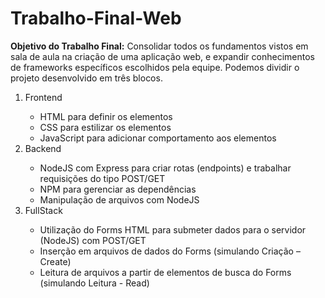 # Trabalho-Final-Web

<div>
  <p>
    <b>Objetivo do Trabalho Final:</b> Consolidar todos os fundamentos vistos em sala de aula na criação de uma aplicação web, e expandir conhecimentos de frameworks específicos escolhidos pela equipe. Podemos dividir o projeto desenvolvido em três blocos.
  </p>

  <ol>
    <li>Frontend</li>
    <ul>
      <li>HTML para definir os elementos</li>
      <li>CSS para estilizar os elementos</li>
      <li>JavaScript para adicionar comportamento aos elementos</li>
    </ul>
    <li>Backend</li>
    <ul>
      <li>NodeJS com Express para criar rotas (endpoints) e trabalhar requisições do tipo POST/GET</li>
      <li>NPM para gerenciar as dependências </li>
      <li>Manipulação de arquivos com NodeJS</li>
    </ul>
    <li>FullStack</li>
    <ul>
      <li>Utilização do Forms HTML para submeter dados para o servidor (NodeJS) com POST/GET</li>
      <li>Inserção em arquivos de dados do Forms (simulando Criação – Create)</li>
      <li>Leitura de arquivos a partir de elementos de busca do Forms (simulando Leitura - Read)</li>
    </ul>
  </ol>
</div>
